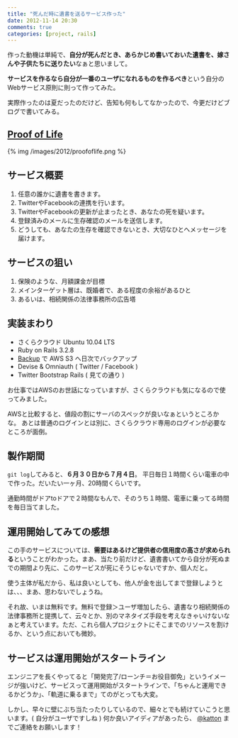 ```yaml
---
title: "死んだ時に遺書を送るサービス作った"
date: 2012-11-14 20:30
comments: true
categories: [project, rails]
---
```

作った動機は単純で、**自分が死んだとき、あらかじめ書いておいた遺書を、嫁さんや子供たちに送りたい**なぁと思いまして。

**サービスを作るなら自分が一番のユーザになれるものを作るべき**という自分のWebサービス原則に則って作ってみた。

実際作ったのは夏だったのだけど、告知も何もしてなかったので、今更だけどブログで書いてみる。

## [Proof of Life](http://proofoflife.me)

{% img /images/2012/proofoflife.png %}

## サービス概要

1. 任意の誰かに遺書を書きます。
2. TwitterやFacebookの連携を行います。
3. TwitterやFacebookの更新が止まったとき、あなたの死を疑います。
4. 登録済みのメールに生存確認のメールを送信します。
5. どうしても、あなたの生存を確認できないとき、大切なひとへメッセージを届けます。

## サービスの狙い

1. 保険のような、月額課金が目標
2. メインターゲット層は、既婚者で、ある程度の余裕があるひと
3. あるいは、相続関係の法律事務所の広告塔

## 実装まわり

- さくらクラウド Ubuntu 10.04 LTS
- Ruby on Rails 3.2.8
- [Backup](https://github.com/meskyanichi/backup) で AWS S3 へ日次でバックアップ
- Devise & Omniauth ( Twitter / Facebook )
- Twitter Bootstrap Rails ( 見ての通り )

お仕事ではAWSのお世話になっていますが、さくらクラウドも気になるので使ってみました。

AWSと比較すると、値段の割にサーバのスペックが良いなぁというところかな。
あとは普通のログインとは別に、さくらクラウド専用のログインが必要なところが面倒。

## 製作期間

`git log`してみると、**６月３０日から７月４日**。 平日毎日１時間くらい電車の中で作った。だいたい一ヶ月、20時間くらいです。

通勤時間がドアtoドアで２時間なもんで、そのうち１時間、電車に乗ってる時間を毎日当てました。

## 運用開始してみての感想

この手のサービスについては、**需要はあるけど提供者の信用度の高さが求められる**ということがわかった。まあ、当たり前だけど、遺書書いてから自分が死ぬまでの期間より先に、このサービスが死にそうじゃないですか、個人だと。

使う主体が私だから、私は良いとしても、他人が金を出してまで登録しようとは、、、まあ、思わないでしょうね。

それ故、いまは無料です。無料で登録＞ユーザ増加したら、遺書なり相続関係の法律事務所と提携して、云々とか、別のマネタイズ手段を考えなきゃいけないなぁと考えています。ただ、これら個人プロジェクトにそこまでのリソースを割けるか、という点においても微妙。

## サービスは運用開始がスタートライン

エンジニアを長くやってると「開発完了/ローンチ＝お役目御免」というイメージが強いけど、サービスって運用開始がスタートラインで、「ちゃんと運用できるかどうか」、「軌道に乗るまで」てのがとっても大変。

しかし、早々に壁にぶち当たったりしているので、細々とでも続けていこうと思います。( 自分がユーザですしね )
何か良いアイディアがあったら、 [@katton](https://twitter.com/katton) までご連絡をお願いします！
